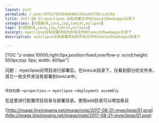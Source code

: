 ```yaml
---
layout: post
permalink: /:year/6f6178430d6848e19e2ab9720c1c616a
title: 2017-08-21-myeclipse-没有部署文件到tomcat的webapps目录下
categories: [问题解决,java,jsp,tomcat,eclipse]
tags: [问题解决,java,jsp,tomcat,eclipse]
excerpt: myeclipse没有部署项目的所有文件到tomcat的webapps目录下
description: myeclipse没有部署项目的所有文件到tomcat的webapps目录下

---
```


[TOC "z-index:10000;right:0px;position:fixed;overflow-y: scroll;height: 500px;top: 0px; width: 400px"]

问题：
myeclipse对项目进行部署后，在tomcat目录下，仅看到部分的文件夹，其它一些文件夹没有部署到tomcat中。

```

项目右键->properties-> myeclipse->deployment assembly 

```

在这里进行配置项目目录与部署目录。使用add目录可以增加条目

![http://image.linxingyang.net/image/note/2017-08-21-myeclipse/01.png](http://image.linxingyang.net/image/note/2017-08-21-myeclipse/01.png)

